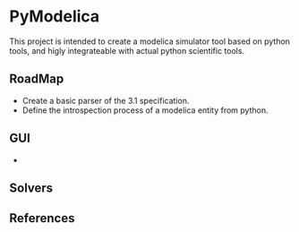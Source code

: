 
# PyModelica

This project is intended to create a modelica simulator tool based on python tools, and higly integrateable with actual python scientific tools.

## RoadMap

* Create a basic parser of the 3.1 specification.
* Define the introspection process of a modelica entity from python.

## GUI

*

## Solvers


## References